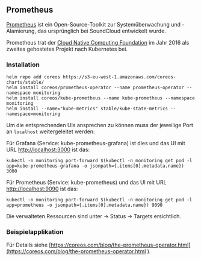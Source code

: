 Prometheus
----------

[Prometheus](https://prometheus.io) ist ein Open-Source-Toolkit zur Systemüberwachung und -Alamierung, das ursprünglich bei SoundCloud entwickelt wurde.

Prometheus trat der [Cloud Native Computing Foundation](https://www.cncf.io/) im Jahr 2016 als zweites gehostetes Projekt nach Kubernetes bei.

### Installation

    helm repo add coreos https://s3-eu-west-1.amazonaws.com/coreos-charts/stable/
    helm install coreos/prometheus-operator --name prometheus-operator --namespace monitoring
    helm install coreos/kube-prometheus --name kube-prometheus --namespace monitoring
    helm install --name="kube-metrics" stable/kube-state-metrics --namespace=monitoring

Um die entsprechenden UIs ansprechen zu können muss der jeweilige Port an `localhost` weitergeleitet werden:

Für Grafana (Service: kube-prometheus-grafana) ist dies und das UI mit URL [http://localhost:3000](http://localhost:3000) ist das:

    kubectl -n monitoring port-forward $(kubectl -n monitoring get pod -l app=kube-prometheus-grafana -o jsonpath={.items[0].metadata.name}) 3000

Für Prometheus (Service: kube-prometheus) und das UI mit URL [http://localhost:9090](http://localhost:9090) ist das:

    kubectl -n monitoring port-forward $(kubectl -n monitoring get pod -l app=prometheus -o jsonpath={.items[0].metadata.name}) 9090
    
Die verwalteten Ressourcen sind unter -> Status -> Targets ersichtlich.    

### Beispielapplikation

Für Details siehe [https://coreos.com/blog/the-prometheus-operator.html](https://coreos.com/blog/the-prometheus-operator.html ).
 